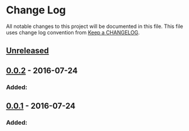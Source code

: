 # Change Log
All notable changes to this project will be documented in this file.
This file uses change log convention from [Keep a CHANGELOG](http://keepachangelog.com).

## [Unreleased][unreleased]

## [0.0.2] - 2016-07-24

### Added:

## [0.0.1] - 2016-07-24

### Added:


[unreleased]: https://github.com/hadenlabs/pre-commit-php/compare/0.0.2...HEAD
[0.0.2]: https://github.com/hadenlabs/pre-commit-php/compare/0.0.1...0.0.2
[0.0.1]: https://github.com/hadenlabs/pre-commit-php/compare/0.0.0...0.0.1

[CHANGELOG.md]: CHANGELOG.md
[CONTRIBUTING.md]: CONTRIBUTING.md
[LICENCE.md]: LICENCE.md
[README.md]: README.md
